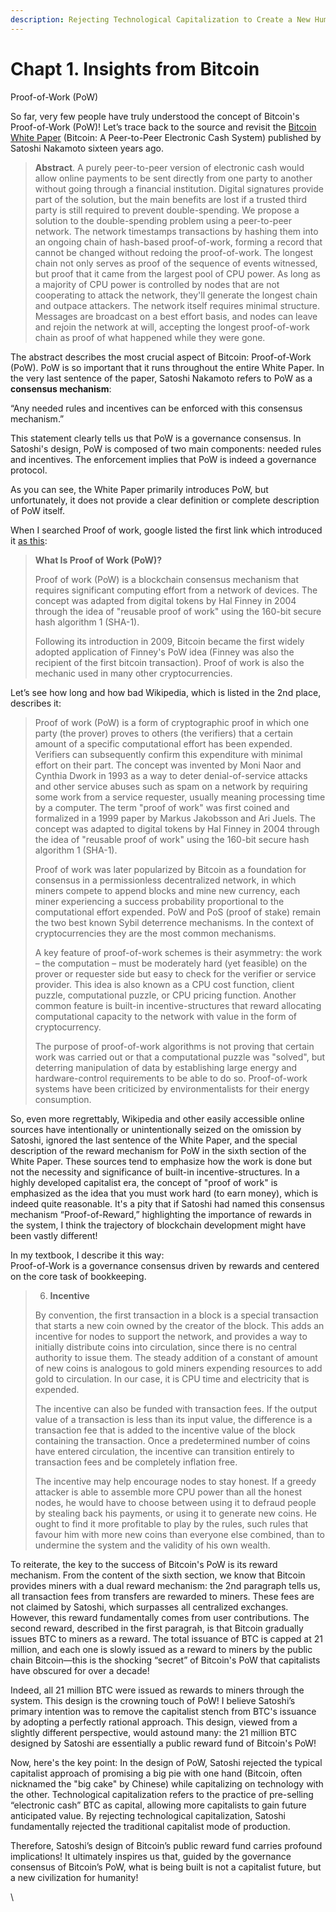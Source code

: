 ```yaml
---
description: Rejecting Technological Capitalization to Create a New Human Civilization
---
```


# Chapt 1. Insights from Bitcoin

Proof-of-Work (PoW)

So far, very few people have truly understood the concept of Bitcoin's Proof-of-Work (PoW)! Let’s trace back to the source and revisit the [Bitcoin White Paper](https://bitcoin.org/bitcoin.pdf) (Bitcoin: A Peer-to-Peer Electronic Cash System) published by Satoshi Nakamoto sixteen years ago.

> **Abstract**.  A purely peer-to-peer version of electronic cash would allow online payments to be sent directly from one party to another without going through a financial institution. Digital signatures provide part of the solution, but the main benefits are lost if a trusted third party is still required to prevent double-spending. We propose a solution to the double-spending problem using a peer-to-peer network. The network timestamps transactions by hashing them into an ongoing chain of hash-based proof-of-work, forming a record that cannot be changed without redoing the proof-of-work. The longest chain not only serves as proof of the sequence of events witnessed, but proof that it came from the largest pool of CPU power. As long as a majority of CPU power is controlled by nodes that are not cooperating to attack the network, they'll generate the longest chain and outpace attackers. The network itself requires minimal structure. Messages are broadcast on a best effort basis, and nodes can leave and rejoin the network at will, accepting the longest proof-of-work chain as proof of what happened while they were gone.

The abstract describes the most crucial aspect of Bitcoin: Proof-of-Work (PoW). PoW is so important that it runs throughout the entire White Paper. In the very last sentence of the paper, Satoshi Nakamoto refers to PoW as a **consensus mechanism**:

“Any needed rules and incentives can be enforced with this consensus mechanism.”

This statement clearly tells us that PoW is a governance consensus. In Satoshi's design, PoW is composed of two main components: needed rules and incentives. The enforcement implies that PoW is indeed a governance protocol.

As you can see, the White Paper primarily introduces PoW, but unfortunately, it does not provide a clear definition or complete description of PoW itself.

When I searched Proof of work, google listed the first link which introduced it [as this](https://www.investopedia.com/terms/p/proof-work.asp):

> **What Is Proof of Work (PoW)?**&#x20;
>
> Proof of work (PoW) is a blockchain consensus mechanism that requires significant computing effort from a network of devices. The concept was adapted from digital tokens by Hal Finney in 2004 through the idea of "reusable proof of work" using the 160-bit secure hash algorithm 1 (SHA-1).
>
> Following its introduction in 2009, Bitcoin became the first widely adopted application of Finney's PoW idea (Finney was also the recipient of the first bitcoin transaction). Proof of work is also the mechanic used in many other cryptocurrencies.

Let’s see how long and how bad Wikipedia, which is listed in the 2nd place, describes it:

> Proof of work (PoW) is a form of cryptographic proof in which one party (the prover) proves to others (the verifiers) that a certain amount of a specific computational effort has been expended. Verifiers can subsequently confirm this expenditure with minimal effort on their part. The concept was invented by Moni Naor and Cynthia Dwork in 1993 as a way to deter denial-of-service attacks and other service abuses such as spam on a network by requiring some work from a service requester, usually meaning processing time by a computer. The term "proof of work" was first coined and formalized in a 1999 paper by Markus Jakobsson and Ari Juels. The concept was adapted to digital tokens by Hal Finney in 2004 through the idea of "reusable proof of work" using the 160-bit secure hash algorithm 1 (SHA-1).
>
> Proof of work was later popularized by Bitcoin as a foundation for consensus in a permissionless decentralized network, in which miners compete to append blocks and mine new currency, each miner experiencing a success probability proportional to the computational effort expended. PoW and PoS (proof of stake) remain the two best known Sybil deterrence mechanisms. In the context of cryptocurrencies they are the most common mechanisms.
>
> A key feature of proof-of-work schemes is their asymmetry: the work – the computation – must be moderately hard (yet feasible) on the prover or requester side but easy to check for the verifier or service provider. This idea is also known as a CPU cost function, client puzzle, computational puzzle, or CPU pricing function. Another common feature is built-in incentive-structures that reward allocating computational capacity to the network with value in the form of cryptocurrency.
>
> The purpose of proof-of-work algorithms is not proving that certain work was carried out or that a computational puzzle was "solved", but deterring manipulation of data by establishing large energy and hardware-control requirements to be able to do so. Proof-of-work systems have been criticized by environmentalists for their energy consumption.

So, even more regrettably, Wikipedia and other easily accessible online sources have intentionally or unintentionally seized on the omission by Satoshi, ignored the last sentence of the White Paper, and the special description of the reward mechanism for PoW in the sixth section of the White Paper. These sources tend to emphasize how the work is done but not the necessity and significance of built-in incentive-structures. In a highly developed capitalist era, the concept of "proof of work" is emphasized as the idea that you must work hard (to earn money), which is indeed quite reasonable. It's a pity that if Satoshi had named this consensus mechanism “Proof-of-Reward,” highlighting the importance of rewards in the system, I think the trajectory of blockchain development might have been vastly different!

In my textbook, I describe it this way:\
Proof-of-Work is a governance consensus driven by rewards and centered on the core task of bookkeeping.

> 6. **Incentive**
>
> By convention, the first transaction in a block is a special transaction that starts a new coin owned by the creator of the block. This adds an incentive for nodes to support the network, and provides a way to initially distribute coins into circulation, since there is no central authority to issue them. The steady addition of a constant of amount of new coins is analogous to gold miners expending resources to add gold to circulation. In our case, it is CPU time and electricity that is expended.&#x20;
>
> The incentive can also be funded with transaction fees. If the output value of a transaction is less than its input value, the difference is a transaction fee that is added to the incentive value of the block containing the transaction. Once a predetermined number of coins have entered circulation, the incentive can transition entirely to transaction fees and be completely inflation free.&#x20;
>
> The incentive may help encourage nodes to stay honest. If a greedy attacker is able to assemble more CPU power than all the honest nodes, he would have to choose between using it to defraud people by stealing back his payments, or using it to generate new coins. He ought to find it more profitable to play by the rules, such rules that favour him with more new coins than everyone else combined, than to undermine the system and the validity of his own wealth.

To reiterate, the key to the success of Bitcoin's PoW is its reward mechanism. From the content of the sixth section, we know that Bitcoin provides miners with a dual reward mechanism: the 2nd paragraph tells us, all transaction fees from transfers are rewarded to miners. These fees are not claimed by Satoshi, which surpasses all centralized exchanges. However, this reward fundamentally comes from user contributions. The second reward, described in the first paragrah, is that Bitcoin gradually issues BTC to miners as a reward. The total issuance of BTC is capped at 21 million, and each one is slowly issued as a reward to miners by the public chain Bitcoin—this is the shocking “secret” of Bitcoin's PoW that capitalists have obscured for over a decade!

Indeed, all 21 million BTC were issued as rewards to miners through the system. This design is the crowning touch of PoW! I believe Satoshi’s primary intention was to remove the capitalist stench from BTC's issuance by adopting a perfectly rational approach. This design, viewed from a slightly different perspective, would astound many: the 21 million BTC designed by Satoshi are essentially a public reward fund of Bitcoin's PoW!

Now, here's the key point: In the design of PoW, Satoshi rejected the typical capitalist approach of promising a big pie with one hand (Bitcoin, often nicknamed the "big cake" by Chinese) while capitalizing on technology with the other. Technological capitalization refers to the practice of pre-selling “electronic cash” BTC as capital, allowing more capitalists to gain future anticipated value. By rejecting technological capitalization, Satoshi fundamentally rejected the traditional capitalist mode of production.

Therefore, Satoshi’s design of Bitcoin’s public reward fund carries profound implications! It ultimately inspires us that, guided by the governance consensus of Bitcoin’s PoW, what is being built is not a capitalist future, but a new civilization for humanity!

\
